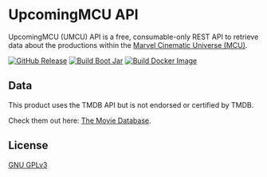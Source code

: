 # UpcomingMCU API

UpcomingMCU (UMCU) API is a free, consumable-only REST API to retrieve data about the productions within the [Marvel
Cinematic Universe (MCU)](https://en.wikipedia.org/wiki/Marvel_Cinematic_Universe).

[![GitHub Release](https://img.shields.io/github/v/release/seaneoo/umcu-api?include_prereleases&label=latest%20release)](https://github.com/seaneoo/umcu-api/releases) [![Build Boot Jar](https://github.com/seaneoo/umcu-api/actions/workflows/build-boot-jar.yml/badge.svg)](https://github.com/seaneoo/umcu-api/actions/workflows/build-boot-jar.yml) [![Build Docker Image](https://github.com/seaneoo/umcu-api/actions/workflows/build-docker-image.yml/badge.svg)](https://github.com/seaneoo/umcu-api/actions/workflows/build-docker-image.yml)

## Data

This product uses the TMDB API but is not endorsed or certified by TMDB.

Check them out here: [The Movie Database](https://www.themoviedb.org/?language=en-US).

## License

[GNU GPLv3](LICENSE)
